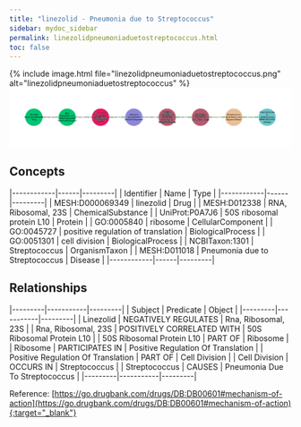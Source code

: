 ```yaml
---
title: "linezolid - Pneumonia due to Streptococcus"
sidebar: mydoc_sidebar
permalink: linezolidpneumoniaduetostreptococcus.html
toc: false 
---
```


{% include image.html file="linezolidpneumoniaduetostreptococcus.png" alt="linezolidpneumoniaduetostreptococcus" %}![Path Visualization](/images/linezolidpneumoniaduetostreptococcus.png)

## Concepts

|------------|------|---------|
| Identifier | Name | Type    |
|------------|------|---------|
| MESH:D000069349 | linezolid | Drug |
| MESH:D012338 | RNA, Ribosomal, 23S | ChemicalSubstance |
| UniProt:P0A7J6 | 50S ribosomal protein L10 | Protein |
| GO:0005840 | ribosome | CellularComponent |
| GO:0045727 | positive regulation of translation | BiologicalProcess |
| GO:0051301 | cell division | BiologicalProcess |
| NCBITaxon:1301 | Streptococcus | OrganismTaxon |
| MESH:D011018 | Pneumonia due to Streptococcus | Disease |
|------------|------|---------|

## Relationships

|---------|-----------|---------|
| Subject | Predicate | Object  |
|---------|-----------|---------|
| Linezolid | NEGATIVELY REGULATES | Rna, Ribosomal, 23S |
| Rna, Ribosomal, 23S | POSITIVELY CORRELATED WITH | 50S Ribosomal Protein L10 |
| 50S Ribosomal Protein L10 | PART OF | Ribosome |
| Ribosome | PARTICIPATES IN | Positive Regulation Of Translation |
| Positive Regulation Of Translation | PART OF | Cell Division |
| Cell Division | OCCURS IN | Streptococcus |
| Streptococcus | CAUSES | Pneumonia Due To Streptococcus |
|---------|-----------|---------|

Reference: [https://go.drugbank.com/drugs/DB:DB00601#mechanism-of-action](https://go.drugbank.com/drugs/DB:DB00601#mechanism-of-action){:target="_blank"}